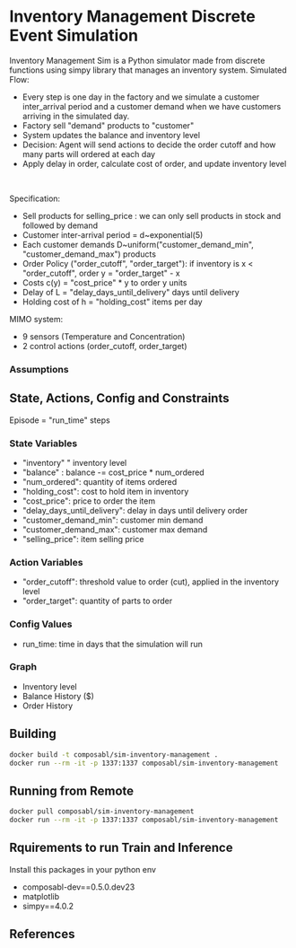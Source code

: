 # Inventory Management Discrete Event Simulation

Inventory Management Sim is a Python simulator made from discrete functions using simpy library that manages an inventory system.
Simulated Flow:
* Every step is one day in the factory and we simulate a customer inter_arrival period and a customer demand  when we have customers arriving in the simulated day.
* Factory sell "demand" products to "customer"
* System updates the balance and inventory level
* Decision: Agent will send actions to decide the order cutoff and how many parts will ordered at each day
* Apply delay in order, calculate cost of order, and update inventory level

<br>


Specification:
* Sell products for selling_price : we can only sell products in stock and followed by demand
* Customer inter-arrival period = d~exponential(5)
* Each customer demands D~uniform("customer_demand_min", "customer_demand_max") products
* Order Policy ("order_cutoff", "order_target"): if inventory is x < "order_cutoff", order y = "order_target" - x
* Costs c(y) = "cost_price" * y to order y units
* Delay of L = "delay_days_until_delivery" days until delivery
* Holding cost of h = "holding_cost" items per day

MIMO system:
* 9 sensors (Temperature and Concentration)
* 2 control actions (order_cutoff, order_target)

### Assumptions

## State, Actions, Config and Constraints
Episode = "run_time" steps

### State Variables
* "inventory" " inventory level
* "balance" : balance -= cost_price * num_ordered
* "num_ordered": quantity of items ordered
* "holding_cost": cost to hold item in inventory
* "cost_price": price to order the item
* "delay_days_until_delivery": delay in days until delivery order
* "customer_demand_min": customer min demand
* "customer_demand_max": customer max demand
* "selling_price": item selling price


### Action Variables
* "order_cutoff": threshold value to order (cut), applied in the inventory level
* "order_target": quantity of parts to order

### Config Values
* run_time: time in days that the simulation will run

### Graph
* Inventory level
* Balance History ($)
* Order History

## Building

```bash
docker build -t composabl/sim-inventory-management .
docker run --rm -it -p 1337:1337 composabl/sim-inventory-management
```

## Running from Remote

```bash
docker pull composabl/sim-inventory-management
docker run --rm -it -p 1337:1337 composabl/sim-inventory-management
```

## Rquirements to run Train and Inference
Install this packages in your python env
* composabl-dev==0.5.0.dev23
* matplotlib
* simpy==4.0.2

## References

